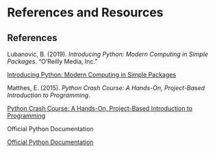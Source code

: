 # References and Resources

## References
Lubanovic, B. (2019). *Introducing Python: Modern Computing in Simple Packages*. “O’Reilly Media, Inc.”

[Introducing Python: Modern Computing in Simple Packages](https://www.amazon.com/Introducing-Python-2nd-Computing-Packages/dp/B0C1HMDB9P/ref=sr_1_1?crid=288SB3XDIP536&keywords=introducing+python&qid=1686691026&sprefix=introducing+python%2Caps%2C143&sr=8-1)

Matthes, E. (2015). *Python Crash Course: A Hands-On, Project-Based Introduction to Programming*.

[Python Crash Course: A Hands-On, Project-Based Introduction to Programming](https://www.amazon.com/Python-Crash-Course-Eric-Matthes/dp/1718502702/ref=sr_1_1?crid=1O9IGLEKEWK8A&keywords=python+crash+course+matthes&qid=1686691188&s=audible&sprefix=python+crash+course+matthes%2Caudible%2C131&sr=1-1-catcorr)

Official Python Documentation

[Official Python Documentation](https://docs.python.org/3/)